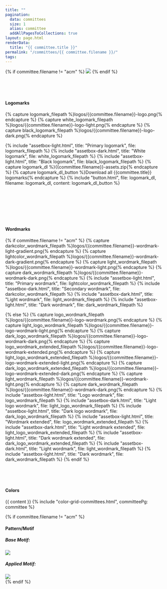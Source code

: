 ```yaml
---
title: ""
pagination:
  data: committees
  size: 1
  alias: committee
  addAllPagesToCollections: true
layout: page.html
renderData:
  title: "{{ committee.title }}"
permalink: "/committees/{{ committee.filename }}/"
tags:
---
```


{% if committee.filename != "acm" %}
<img class="image-full-width" src="{{ site.baseurl }}/assets/resized-banners/{{ committee.filename }}-banner.svg">
{% endif %}

<section style="padding-bottom: 3rem; padding-top: 3rem;">
  <h4 class="upper">Logomarks</h4>
  
  {% capture logomark_filepath %}logos/{{committee.filename}}-logo.png{% endcapture %}
  {% capture white_logomark_filepath %}logos/{{committee.filename}}-logo-light.png{% endcapture %}
  {% capture black_logomark_filepath %}logos/{{committee.filename}}-logo-dark.png{% endcapture %}

{% include "assetbox-light.html", title: "Primary logomark", file: logomark_filepath %}
{% include "assetbox-dark.html", title: "White logomark", file: white_logomark_filepath %}
{% include "assetbox-light.html", title: "Black logomark", file: black_logomark_filepath %}
{% capture logomark_dl %}{{committee.filename}}-assets.zip{% endcapture %}
{% capture logomark_dl_button %}Download all {{committee.title}} logomarks{% endcapture %}
{% include "button.html", file: logomark_dl, filename: logomark_dl, content: logomark_dl_button %}

</section>

<section style="padding-bottom: 3rem; padding-top: 3rem;">
  <h4 class="upper">Wordmarks</h4>
    
  {% if committee.filename != "acm" %}
  {% capture darkcolor_wordmark_filepath %}logos/{{committee.filename}}-wordmark-light-gradient.png{% endcapture %} 
  {% capture lightcolor_wordmark_filepath %}logos/{{committee.filename}}-wordmark-dark-gradient.png{% endcapture %}
  {% capture light_wordmark_filepath %}logos/{{committee.filename}}-wordmark-light.png{% endcapture %}
  {% capture dark_wordmark_filepath %}logos/{{committee.filename}}-wordmark-dark.png{% endcapture %}
  {% include "assetbox-light.html", title: "Primary wordmark", file: lightcolor_wordmark_filepath %}
  {% include "assetbox-dark.html", title: "Secondary wordmark", file: darkcolor_wordmark_filepath %}
  {% include "assetbox-dark.html", title: "Light wordmark", file: light_wordmark_filepath %}
  {% include "assetbox-light.html", title: "Dark wordmark", file: dark_wordmark_filepath %}

{% else %}
{% capture logo_wordmark_filepath %}logos/{{committee.filename}}-logo-wordmark.png{% endcapture %}
{% capture light_logo_wordmark_filepath %}logos/{{committee.filename}}-logo-wordmark-light.png{% endcapture %}
{% capture dark_logo_wordmark_filepath %}logos/{{committee.filename}}-logo-wordmark-dark.png{% endcapture %}
{% capture logo_wordmark_extended_filepath %}logos/{{committee.filename}}-logo-wordmark-extended.png{% endcapture %}
{% capture light_logo_wordmark_extended_filepath %}logos/{{committee.filename}}-logo-wordmark-extended-light.png{% endcapture %}
{% capture dark_logo_wordmark_extended_filepath %}logos/{{committee.filename}}-logo-wordmark-extended-dark.png{% endcapture %}
{% capture light_wordmark_filepath %}logos/{{committee.filename}}-wordmark-light.png{% endcapture %}
{% capture dark_wordmark_filepath %}logos/{{committee.filename}}-wordmark-dark.png{% endcapture %}
{% include "assetbox-light.html", title: "Logo wordmark", file: logo_wordmark_filepath %}
{% include "assetbox-dark.html", title: "Light logo wordmark", file: light_logo_wordmark_filepath %}
{% include "assetbox-light.html", title: "Dark logo wordmark", file: dark_logo_wordmark_filepath %}
{% include "assetbox-light.html", title: "Wordmark extended", file: logo_wordmark_extended_filepath %}
{% include "assetbox-dark.html", title: "Light wordmark extended", file: light_logo_wordmark_extended_filepath %}
{% include "assetbox-light.html", title: "Dark wordmark extended", file: dark_logo_wordmark_extended_filepath %}
{% include "assetbox-dark.html", title: "Light wordmark", file: light_wordmark_filepath %}
{% include "assetbox-light.html", title: "Dark wordmark", file: dark_wordmark_filepath %}
{% endif %}

</section>

<section>
  <h4 class="upper">Colors</h4>
  {{ content }}
  {% include "color-grid-committees.html", committeePg: committee %}
</section>

{% if committee.filename != "acm" %}

<section>
  <h4 class="upper">Pattern/Motif</h4>
  <h5>Base Motif:</h5>
  <img class="col-1" src="{{ site.baseurl }}/assets/logos/{{ committee.filename }}-motif-base.png">
  <h5>Applied Motif:</h5>
  <img class="col-1" src="{{ site.baseurl }}/assets/logos/{{ committee.filename }}-motif-applied.png">
</section>
{% endif %}
